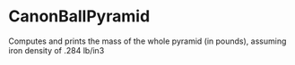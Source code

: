 # CanonBallPyramid
Computes and prints the mass of the whole pyramid (in pounds), assuming iron density of .284 lb/in3
